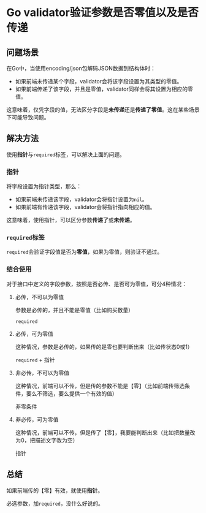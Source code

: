 # Go validator验证参数是否零值以及是否传递



## 问题场景

在Go中，当使用encoding/json包解码JSON数据到结构体时：

- 如果前端未传递某个字段，validator会将该字段设置为其类型的零值。
- 如果前端传递了该字段，并且是零值，validator同样会将其设置为相应的零值。

这意味着，仅凭字段的值，无法区分字段是**未传递**还是**传递了零值**。这在某些场景下可能导致问题。

## 解决方法

使用**指针**与`required`标签，可以解决上面的问题。



### 指针

将字段设置为指针类型，那么：

- 如果前端未传递该字段，validator会将指针设置为`nil`。
- 如果前端有传递该字段，validator会将指针指向相应的值。

这意味着，使用指针，可以区分参数**传递了**或**未传递**。



### `required`标签

`required`会验证字段值是否为**零值**，如果为零值，则验证不通过。



### 结合使用

对于接口中定义的字段参数，按照是否必传、是否可为零值，可分4种情况：

1. 必传，不可以为零值

   参数是必传的，并且不能是零值（比如购买数量）

   `required`

2. 必传，可为零值

   这种情况，参数是必传的，如果传的是零也要判断出来（比如传状态0或1）

   `required` + 指针

3. 非必传，不可以为零值

   这种情况，前端可以不传，但是传的参数不能是【零】（比如前端传筛选条件，要么不筛选，要么提供一个有效的值）

   非零条件

4. 非必传，可为零值

   这种情况，前端可以不传，但是传了【零】，我要能判断出来（比如把数量改为0，把描述文字改为空）

   指针

## 总结

如果前端传的【零】有效，就使用**指针**。

必选参数，加`required`，没什么好说的。